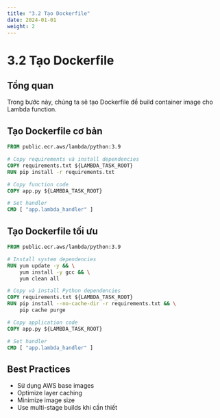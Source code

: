 ```yaml
---
title: "3.2 Tạo Dockerfile"
date: 2024-01-01
weight: 2
---
```


# 3.2 Tạo Dockerfile

## Tổng quan

Trong bước này, chúng ta sẽ tạo Dockerfile để build container image cho Lambda function.

## Tạo Dockerfile cơ bản

```dockerfile
FROM public.ecr.aws/lambda/python:3.9

# Copy requirements và install dependencies
COPY requirements.txt ${LAMBDA_TASK_ROOT}
RUN pip install -r requirements.txt

# Copy function code
COPY app.py ${LAMBDA_TASK_ROOT}

# Set handler
CMD [ "app.lambda_handler" ]
```

## Tạo Dockerfile tối ưu

```dockerfile
FROM public.ecr.aws/lambda/python:3.9

# Install system dependencies
RUN yum update -y && \
    yum install -y gcc && \
    yum clean all

# Copy và install Python dependencies
COPY requirements.txt ${LAMBDA_TASK_ROOT}
RUN pip install --no-cache-dir -r requirements.txt && \
    pip cache purge

# Copy application code
COPY app.py ${LAMBDA_TASK_ROOT}

# Set handler
CMD [ "app.lambda_handler" ]
```

## Best Practices

- Sử dụng AWS base images
- Optimize layer caching
- Minimize image size
- Use multi-stage builds khi cần thiết
